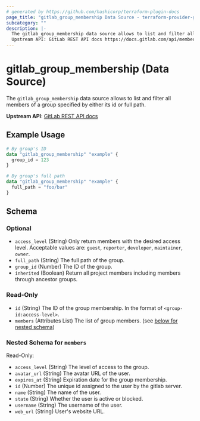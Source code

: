 ```yaml
---
# generated by https://github.com/hashicorp/terraform-plugin-docs
page_title: "gitlab_group_membership Data Source - terraform-provider-gitlab"
subcategory: ""
description: |-
  The gitlab_group_membership data source allows to list and filter all members of a group specified by either its id or full path.
  Upstream API: GitLab REST API docs https://docs.gitlab.com/api/members/#list-all-members-of-a-group-or-project
---
```


# gitlab_group_membership (Data Source)

The `gitlab_group_membership` data source allows to list and filter all members of a group specified by either its id or full path.

**Upstream API**: [GitLab REST API docs](https://docs.gitlab.com/api/members/#list-all-members-of-a-group-or-project)

## Example Usage

```terraform
# By group's ID
data "gitlab_group_membership" "example" {
  group_id = 123
}

# By group's full path
data "gitlab_group_membership" "example" {
  full_path = "foo/bar"
}
```

<!-- schema generated by tfplugindocs -->
## Schema

### Optional

- `access_level` (String) Only return members with the desired access level. Acceptable values are: `guest`, `reporter`, `developer`, `maintainer`, `owner`.
- `full_path` (String) The full path of the group.
- `group_id` (Number) The ID of the group.
- `inherited` (Boolean) Return all project members including members through ancestor groups.

### Read-Only

- `id` (String) The ID of the group membership. In the format of `<group-id:access-level>`.
- `members` (Attributes List) The list of group members. (see [below for nested schema](#nestedatt--members))

<a id="nestedatt--members"></a>
### Nested Schema for `members`

Read-Only:

- `access_level` (String) The level of access to the group.
- `avatar_url` (String) The avatar URL of the user.
- `expires_at` (String) Expiration date for the group membership.
- `id` (Number) The unique id assigned to the user by the gitlab server.
- `name` (String) The name of the user.
- `state` (String) Whether the user is active or blocked.
- `username` (String) The username of the user.
- `web_url` (String) User's website URL.
